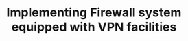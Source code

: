 ---
title: Implementing Firewall system equipped with VPN facilities
start-date: 1999-03-01
end-date: 1999-12-31
progress: Finish
host: SIGn Co. 
division: 사업체과제
---